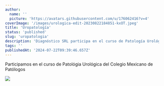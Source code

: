 ```yaml
---
author:
  name: ''
  picture: 'https://avatars.githubusercontent.com/u/176062416?v=4'
coverImage: '/images/urologica-edit-20230822184851-kxOT.jpeg'
title: 'Uropatología'
status: 'published'
slug: 'uropatologia'
description: 'Diagnóstico SRL participa en el curso de Patología Urológica del Colegio Mexicano de Patólogos.'
tags: ''
publishedAt: '2024-07-22T09:39:46.657Z'
---
```


Participamos en el curso de Patológia Urológica del Colegio Mexicano de Patólogos

![](/images/urologica-edit-20230822184851-M0OD.jpeg)